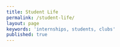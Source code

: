 ```yaml
---
title: Student Life
permalink: /student-life/
layout: page
keywords: 'internships, students, clubs'
published: true
---
```

